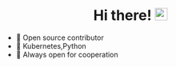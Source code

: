 
<div align="center">
   <h1>Hi there! <img src="https://media.giphy.com/media/hvRJCLFzcasrR4ia7z/giphy.gif" width="25px"></h1>
</div>

- 🚢 Open source contributor
- 🚀 Kubernetes,Python
- 🤝 Always open for cooperation



